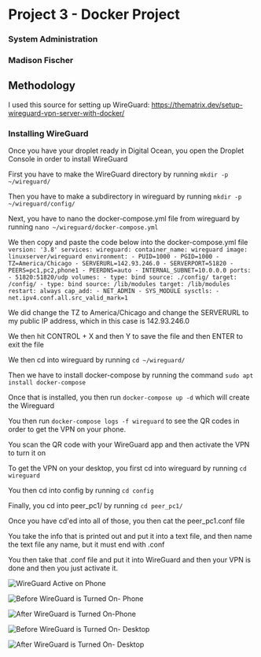 # Project 3 - Docker Project
### System Administration
### Madison Fischer

## Methodology

I used this source for setting up WireGuard: https://thematrix.dev/setup-wireguard-vpn-server-with-docker/


### Installing WireGuard

Once you have your droplet ready in Digital Ocean, you open the Droplet Console in order to install WireGuard

First you have to make the WireGuard directory by running `mkdir -p ~/wireguard/`

Then you have to make a subdirectory in wireguard by running `mkdir -p ~/wireguard/config/`

Next, you have to nano the docker-compose.yml file from wireguard by running `nano ~/wireguard/docker-compose.yml`

We then copy and paste the code below into the docker-compose.yml file 
`version: '3.8'
services:
  wireguard:
    container_name: wireguard
    image: linuxserver/wireguard
    environment:
      - PUID=1000
      - PGID=1000
      - TZ=America/Chicago
      - SERVERURL=142.93.246.0
      - SERVERPORT=51820
      - PEERS=pc1,pc2,phone1
      - PEERDNS=auto
      - INTERNAL_SUBNET=10.0.0.0
    ports:
      - 51820:51820/udp
    volumes:
      - type: bind
        source: ./config/
        target: /config/
      - type: bind
        source: /lib/modules
        target: /lib/modules
    restart: always
    cap_add:
      - NET_ADMIN
      - SYS_MODULE
    sysctls:
      - net.ipv4.conf.all.src_valid_mark=1`
     
 We did change the TZ to America/Chicago and change the SERVERURL to my public IP address, which in this case is 142.93.246.0
 
 We then hit CONTROL + X and then Y to save the file and then ENTER to exit the file
 
 We then cd into wireguard by running `cd ~/wireguard/`
 
 Then we have to install docker-compose by running the command `sudo apt install docker-compose`
 
 Once that is installed, you then run `docker-compose up -d` which will create the Wireguard
 
 You then run `docker-compose logs -f wireguard`  to see the QR codes in order to get the VPN on your phone. 
 
 You scan the QR code with your WireGuard app and then activate the VPN to turn it on
 
 To get the VPN on your desktop, you first cd into wireguard by running `cd wireguard`
 
 You then cd into config by running `cd config` 
 
 Finally, you cd into peer_pc1/ by running `cd peer_pc1/`
 
 Once you have cd'ed into all of those, you then cat the peer_pc1.conf file
 
 You take the info that is printed out and put it into a text file, and then name the text file any name, but it must end with .conf
 
 You then take that .conf file and put it into WireGuard and then your VPN is done and then you just activate it.
 
 ![WireGuard Active on Phone](/wireguardphone.png)
 
 ![Before WireGuard is Turned On- Phone](/nonwireguardphone.png)
 
 ![After WireGuard is Turned On-Phone](/wireguardactive.png)
 
 ![Before WireGuard is Turned On- Desktop](/beforewireguard.png)
 
 ![After WireGuard is Turned On- Desktop](/afterwireguard.png)
